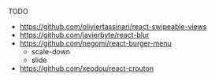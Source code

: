 
TODO
* https://github.com/oliviertassinari/react-swipeable-views
* https://github.com/javierbyte/react-blur
* https://github.com/negomi/react-burger-menu
  * scale-down
  * slide
* https://github.com/xeodou/react-crouton

